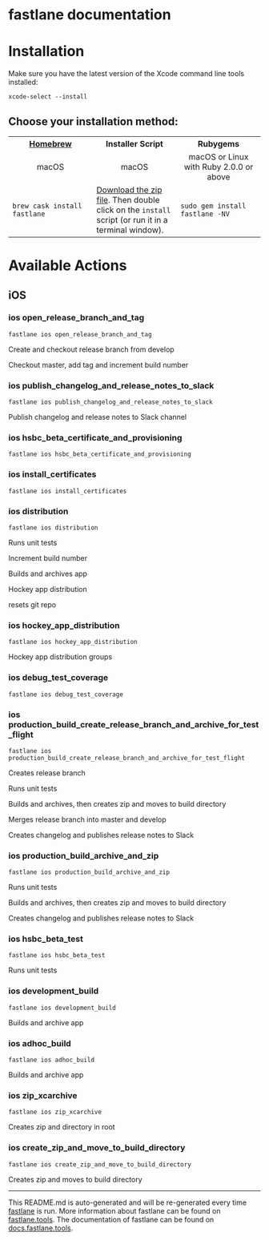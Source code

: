 fastlane documentation
================
# Installation

Make sure you have the latest version of the Xcode command line tools installed:

```
xcode-select --install
```

## Choose your installation method:

<table width="100%" >
<tr>
<th width="33%"><a href="http://brew.sh">Homebrew</a></td>
<th width="33%">Installer Script</td>
<th width="33%">Rubygems</td>
</tr>
<tr>
<td width="33%" align="center">macOS</td>
<td width="33%" align="center">macOS</td>
<td width="33%" align="center">macOS or Linux with Ruby 2.0.0 or above</td>
</tr>
<tr>
<td width="33%"><code>brew cask install fastlane</code></td>
<td width="33%"><a href="https://download.fastlane.tools">Download the zip file</a>. Then double click on the <code>install</code> script (or run it in a terminal window).</td>
<td width="33%"><code>sudo gem install fastlane -NV</code></td>
</tr>
</table>

# Available Actions
## iOS
### ios open_release_branch_and_tag
```
fastlane ios open_release_branch_and_tag
```
Create and checkout release branch from develop

Checkout master, add tag and increment build number
### ios publish_changelog_and_release_notes_to_slack
```
fastlane ios publish_changelog_and_release_notes_to_slack
```
Publish changelog and release notes to Slack channel
### ios hsbc_beta_certificate_and_provisioning
```
fastlane ios hsbc_beta_certificate_and_provisioning
```

### ios install_certificates
```
fastlane ios install_certificates
```

### ios distribution
```
fastlane ios distribution
```
Runs unit tests

Increment build number

Builds and archives app

Hockey app distribution

resets git repo
### ios hockey_app_distribution
```
fastlane ios hockey_app_distribution
```
Hockey app distribution groups
### ios debug_test_coverage
```
fastlane ios debug_test_coverage
```

### ios production_build_create_release_branch_and_archive_for_test_flight
```
fastlane ios production_build_create_release_branch_and_archive_for_test_flight
```
Creates release branch

Runs unit tests

Builds and archives, then creates zip and moves to build directory

Merges release branch into master and develop

Creates changelog and publishes release notes to Slack
### ios production_build_archive_and_zip
```
fastlane ios production_build_archive_and_zip
```
Runs unit tests

Builds and archives, then creates zip and moves to build directory

Creates changelog and publishes release notes to Slack
### ios hsbc_beta_test
```
fastlane ios hsbc_beta_test
```
Runs unit tests
### ios development_build
```
fastlane ios development_build
```
Builds and archive app
### ios adhoc_build
```
fastlane ios adhoc_build
```
Builds and archive app
### ios zip_xcarchive
```
fastlane ios zip_xcarchive
```
Creates zip and directory in root
### ios create_zip_and_move_to_build_directory
```
fastlane ios create_zip_and_move_to_build_directory
```
Creates zip and moves to build directory

----

This README.md is auto-generated and will be re-generated every time [fastlane](https://fastlane.tools) is run.
More information about fastlane can be found on [fastlane.tools](https://fastlane.tools).
The documentation of fastlane can be found on [docs.fastlane.tools](https://docs.fastlane.tools).
